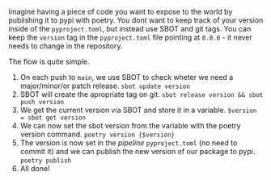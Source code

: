 Imagine having a piece of code you want to expose to the world by publishing it to pypi with poetry.
You dont want to keep track of your version inside of the `pyproject.toml`, but instead use SBOT and git tags.
You can keep the `version` tag in the `pyproject.toml` file pointing at `0.0.0` - it never needs to change in the repository.

The flow is quite simple.
1. On each push to `main`, we use SBOT to check wheter we need a major/minor/or patch release. `sbot update version`
2. SBOT will create the apropriate tag on git. `sbot release version && sbot push version`
3. We get the current version via SBOT and store it in a variable. `$version = sbot get version`
4. We can now set the sbot version from the variable with the poetry version command. `poetry version {$version}`
5. The version is now set in the *pipeline* `pyproject.toml` (no need to commit it) and we can publish the new version of our package to pypi. `poetry publish`
6. All done!

